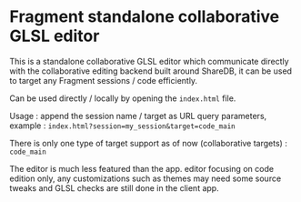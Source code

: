 # Fragment standalone collaborative GLSL editor

This is a standalone collaborative GLSL editor which communicate directly with the collaborative editing backend built around ShareDB, it can be used to target any Fragment sessions / code efficiently.

Can be used directly / locally by opening the `index.html` file.

Usage : append the session name / target as URL query parameters, example : `index.html?session=my_session&target=code_main`

There is only one type of target support as of now (collaborative targets) : `code_main`

The editor is much less featured than the app. editor focusing on code edition only, any customizations such as themes may need some source tweaks and GLSL checks are still done in the client app.